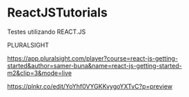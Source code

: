 # ReactJSTutorials
Testes utilizando REACT.JS

PLURALSIGHT

https://app.pluralsight.com/player?course=react-js-getting-started&author=samer-buna&name=react-js-getting-started-m2&clip=3&mode=live

https://plnkr.co/edit/YoYhf0VYGKKvygoYXTvC?p=preview

